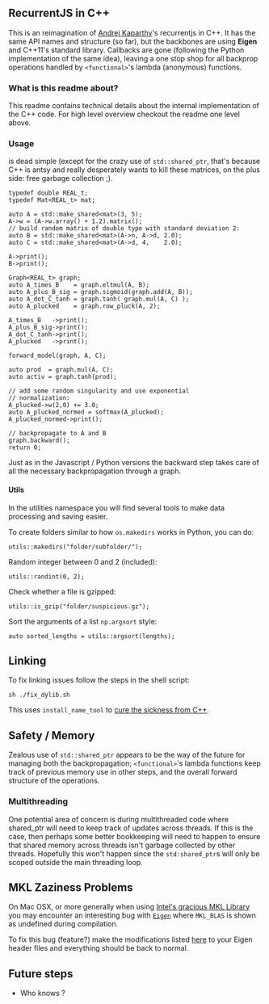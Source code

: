 RecurrentJS in C++
------------------

This is an reimagination of [Andrej Kaparthy](http://cs.stanford.edu/people/karpathy/)'s recurrentjs in C++. It has the same API names and structure (so far), but the backbones are using **Eigen** and C++11's standard library. Callbacks are gone (following the Python implementation of the same idea), leaving a one stop shop for all backprop operations handled by `<functional>`'s lambda (anonymous) functions.


### What is this readme about?

This readme contains technical details about the internal implementation of the C++ code. For high level overview checkout the readme one level above.


### Usage

is dead simple (except for the crazy use of `std::shared_ptr`, that's
because C++ is antsy and really desperately wants to kill these matrices,
on the plus side: free garbage collection ;).

	typedef double REAL_t;
    typedef Mat<REAL_t> mat;

	auto A = std::make_shared<mat>(3, 5);
    A->w = (A->w.array() + 1.2).matrix();
    // build random matrix of double type with standard deviation 2:
    auto B = std::make_shared<mat>(A->n, A->d, 2.0);
    auto C = std::make_shared<mat>(A->d, 4,    2.0);

    A->print();
    B->print();

    Graph<REAL_t> graph;
    auto A_times_B    = graph.eltmul(A, B);
    auto A_plus_B_sig = graph.sigmoid(graph.add(A, B));
    auto A_dot_C_tanh = graph.tanh( graph.mul(A, C) );
    auto A_plucked    = graph.row_pluck(A, 2);

    A_times_B   ->print();
    A_plus_B_sig->print();
    A_dot_C_tanh->print();
    A_plucked   ->print();

    forward_model(graph, A, C);

    auto prod  = graph.mul(A, C);
    auto activ = graph.tanh(prod);

    // add some random singularity and use exponential
    // normalization:
    A_plucked->w(2,0) += 3.0;
    auto A_plucked_normed = softmax(A_plucked);
    A_plucked_normed->print();

    // backpropagate to A and B
    graph.backward();
    return 0;

Just as in the Javascript / Python versions the backward step takes care of all the necessary backpropagation through a graph.


#### Utils

In the utilities namespace you will find several tools to make data processing and saving easier.

To create folders similar to how `os.makedirs` works in Python, you can do:


    utils::makedirs("folder/subfolder/");

Random integer between 0 and 2 (included):


    utils::randint(0, 2);

Check whether a file is gzipped:


    utils::is_gzip("folder/suspicious.gz");

Sort the arguments of a list `np.argsort` style:


    auto sorted_lengths = utils::argsort(lengths);



Linking
-------

To fix linking issues follow the steps in the shell script:

    sh ./fix_dylib.sh

This uses `install_name_tool` to [cure the sickness from C++](http://stackoverflow.com/questions/23777191/dyld-library-not-loaded-when-trying-to-run-fortran-executable-from-objective-c).

Safety / Memory
---------------

Zealous use of `std::shared_ptr` appears to be the way of the future for managing
both the backpropagation; `<functional>`'s lambda functions keep track of previous memory use in other steps, and the overall forward structure of the operations.

### Multithreading

One potential area of concern is during multithreaded code where shared_ptr will need to keep track of updates across threads. If this is the case, then perhaps some better bookkeeping will need to happen to ensure that shared memory across threads isn't garbage collected by other threads. Hopefully this won't happen since the `std:shared_ptr`s will only be scoped outside the main threading loop.

MKL Zaziness Problems
---------------------

On Mac OSX, or more generally when using [Intel's gracious MKL Library](https://software.intel.com/en-us/intel-mkl) you may encounter an interesting bug with [`Eigen`](http://eigen.tuxfamily.org/bz/show_bug.cgi?id=874) where `MKL_BLAS` is shown as undefined during compilation.

To fix this bug (feature?) make the modifications listed [here](https://bitbucket.org/eigen/eigen/pull-request/82/fix-for-mkl_blas-not-defined-in-mkl-112/diff) to your Eigen header files and everything should be back to normal.


Future steps
------------

* Who knows ?
